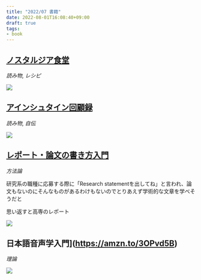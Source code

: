 ```yaml
---
title: "2022/07 書籍"
date: 2022-08-01T16:08:40+09:00
draft: true
tags:
- book
---
```


## [ノスタルジア食堂](https://amzn.to/3oH3hGr)

*読み物*, *レシピ*

<a href="https://www.amazon.co.jp/%E3%83%8E%E3%82%B9%E3%82%BF%E3%83%AB%E3%82%B8%E3%82%A2%E9%A3%9F%E5%A0%82-%E6%9D%B1%E6%AC%A7%E6%97%A7%E7%A4%BE%E4%BC%9A%E4%B8%BB%E7%BE%A9%E5%9B%BD%E3%81%AE%E3%83%AC%E3%82%B7%E3%83%9463-%E3%82%A4%E3%82%B9%E3%82%AF%E3%83%A9/dp/4766134036?crid=32B6IYZA2SJBN&keywords=%E3%83%8E%E3%82%B9%E3%82%BF%E3%83%AB%E3%82%B8%E3%82%A2%E9%A3%9F%E5%A0%82&qid=1659338674&s=books&sprefix=%E3%83%8E%E3%82%B9%E3%82%BF%E3%83%AB%E3%82%B8%E3%82%A2%2Cstripbooks%2C196&sr=1-1&linkCode=li2&tag=mitsuyoshi-22&linkId=85edfb3ea354f74655e8033b74dee5f6&language=ja_JP&ref_=as_li_ss_il" target="_blank"><img border="0" src="//ws-fe.amazon-adsystem.com/widgets/q?_encoding=UTF8&ASIN=4766134036&Format=_SL160_&ID=AsinImage&MarketPlace=JP&ServiceVersion=20070822&WS=1&tag=mitsuyoshi-22&language=ja_JP" ></a><img src="https://ir-jp.amazon-adsystem.com/e/ir?t=mitsuyoshi-22&language=ja_JP&l=li2&o=9&a=4766134036" width="1" height="1" border="0" alt="" style="border:none !important; margin:0px !important;" />

## [アインシュタイン回顧録](https://amzn.to/3oHq84D)

*読み物*, *自伝*

<a href="https://www.amazon.co.jp/%E3%82%A2%E3%82%A4%E3%83%B3%E3%82%B7%E3%83%A5%E3%82%BF%E3%82%A4%E3%83%B3%E5%9B%9E%E9%A1%A7%E9%8C%B2-%E3%81%A1%E3%81%8F%E3%81%BE%E5%AD%A6%E8%8A%B8%E6%96%87%E5%BA%AB-%E3%82%A2%E3%83%AB%E3%83%99%E3%83%AB%E3%83%88%E3%83%BB%E3%82%A2%E3%82%A4%E3%83%B3%E3%82%B7%E3%83%A5%E3%82%BF%E3%82%A4%E3%83%B3/dp/4480511121?crid=16FWKZ73DEWEH&keywords=%E3%82%A2%E3%82%A4%E3%83%B3%E3%82%B7%E3%83%A5%E3%82%BF%E3%82%A4%E3%83%B3%E5%9B%9E%E9%A1%A7%E9%8C%B2&qid=1659338719&s=books&sprefix=%E3%82%A2%E3%82%A4%E3%83%B3%E3%82%B7%E3%83%A5%E3%82%BF%E3%82%A4%E3%83%B3%2Cstripbooks%2C162&sr=1-1&linkCode=li2&tag=mitsuyoshi-22&linkId=4a0e2c66740f135fd33cd177dda253eb&language=ja_JP&ref_=as_li_ss_il" target="_blank"><img border="0" src="//ws-fe.amazon-adsystem.com/widgets/q?_encoding=UTF8&ASIN=4480511121&Format=_SL160_&ID=AsinImage&MarketPlace=JP&ServiceVersion=20070822&WS=1&tag=mitsuyoshi-22&language=ja_JP" ></a><img src="https://ir-jp.amazon-adsystem.com/e/ir?t=mitsuyoshi-22&language=ja_JP&l=li2&o=9&a=4480511121" width="1" height="1" border="0" alt="" style="border:none !important; margin:0px !important;" />

## [レポート・論文の書き方入門](https://amzn.to/3vvrbIv)

*方法論*

研究系の職種に応募する際に「Research statementを出してね」と言われ、論文もないのにそんなものがあるわけもないのでとりあえず学術的な文章を学べそうだと

思い返すと高専のレポート

<a href="https://www.amazon.co.jp/dp/4766425278?&linkCode=li2&tag=&linkId=61b2cf394636962d3d39d2921aa24868&language=ja_JP&ref_=as_li_ss_il" target="_blank"><img border="0" src="//ws-fe.amazon-adsystem.com/widgets/q?_encoding=UTF8&ASIN=4766425278&Format=_SL160_&ID=AsinImage&MarketPlace=JP&ServiceVersion=20070822&WS=1&tag=&language=ja_JP" ></a><img src="https://ir-jp.amazon-adsystem.com/e/ir?t=&language=ja_JP&l=li2&o=9&a=4766425278" width="1" height="1" border="0" alt="" style="border:none !important; margin:0px !important;" />

## 日本語音声学入門](https://amzn.to/3OPvd5B)

*理論*

<a href="https://www.amazon.co.jp/%E6%97%A5%E6%9C%AC%E8%AA%9E%E9%9F%B3%E5%A3%B0%E5%AD%A6%E5%85%A5%E9%96%80-%E6%96%8E%E8%97%A4-%E7%B4%94%E7%94%B7/dp/4385345880?__mk_ja_JP=%E3%82%AB%E3%82%BF%E3%82%AB%E3%83%8A&crid=UM9D6JVKQWU3&keywords=%E6%97%A5%E6%9C%AC%E8%AA%9E%E9%9F%B3%E5%A3%B0%E5%AD%A6%E5%85%A5%E9%96%80&qid=1659338767&s=books&sprefix=%E6%97%A5%E6%9C%AC%E8%AA%9E%E9%9F%B3%E5%A3%B0%E5%AD%A6%E5%85%A5%E9%96%80%2Cstripbooks%2C163&sr=1-1&linkCode=li2&tag=mitsuyoshi-22&linkId=56bed3348c2d663fb3604b80a088a771&language=ja_JP&ref_=as_li_ss_il" target="_blank"><img border="0" src="//ws-fe.amazon-adsystem.com/widgets/q?_encoding=UTF8&ASIN=4385345880&Format=_SL160_&ID=AsinImage&MarketPlace=JP&ServiceVersion=20070822&WS=1&tag=mitsuyoshi-22&language=ja_JP" ></a><img src="https://ir-jp.amazon-adsystem.com/e/ir?t=mitsuyoshi-22&language=ja_JP&l=li2&o=9&a=4385345880" width="1" height="1" border="0" alt="" style="border:none !important; margin:0px !important;" />